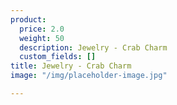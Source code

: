 ```yaml
---
product:
  price: 2.0
  weight: 50
  description: Jewelry - Crab Charm
  custom_fields: []
title: Jewelry - Crab Charm
image: "/img/placeholder-image.jpg"

---
```

